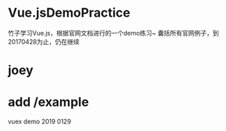 # Vue.jsDemoPractice
竹子学习Vue.js，根据官网文档进行的一个demo练习~
囊括所有官网例子，到20170428为止，仍在继续
# joey

# add /example

vuex demo 2019 0129
